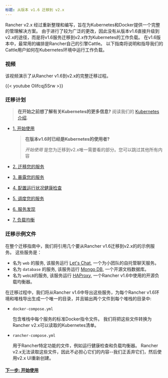 ```yaml
---
标题: 从版本 v1.6 迁移到 v2.x
---
```


Rancher v2.x 经过重新整理和编写，旨在为Kubernetes和Docker提供一个完整的管理解决方案。 由于进行了较为广泛的更改，因此没有从版本v1.6直接升级到v2.x的途径，而是将v1.6服务迁移到v2.x作为Kubernetes的工作负载。 在v1.6版本中，最常用的编排是Rancher自己的引擎Cattle。 以下指南将说明和指导我们的Cattle用户如何在Kubernetes环境中运行工作负载。


### 视频

该视频演示了从Rancher v1.6到v2.x的完整迁移过程。

{{< youtube OIifcqj5Srw >}}

### 迁移计划

> **在开始之前想了解有关Kubernetes的更多信息?** 阅读我们的 [Kubernetes 介绍](/docs/v1.6-migration/kub-intro).

- [1. 开始使用](/docs/v1.6-migration/get-started)

  > **在版本v1.6时已经是Kubernetes的使用者?**
  >
  > _开始使用_ 是您为迁移到v2.x唯一需要看的部分。您可以跳过其他所有内容


- [2. 迁移您的服务](/docs/v1.6-migration/run-migration-tool/)
- [3. 暴露您的服务](/docs/v1.6-migration/expose-services/)
- [4. 配置运行状况健康检查](/docs/v1.6-migration/monitor-apps)
- [5. 调度您的服务](/docs/v1.6-migration/schedule-workloads/)
- [6. 服务发现](/docs/v1.6-migration/discover-services/)
- [7. 负载均衡](/docs/v1.6-migration/load-balancing/)

### 迁移示例文件

在整个迁移指南中，我们将引用几个要从Rancher v1.6迁移到v2.x的的示例服务。 这些服务是：


- 名为 `web` 的服务, 该服务运行 [Let's Chat](http://sdelements.github.io/lets-chat/), 一个为小团队的自托管聊天服务。
- 名为 `database` 的服务, 该服务运行 [Mongo DB](https://www.mongodb.com/), 一个开源文档数据库。
- 名为 `webLB`的服务, 该服务运行 [HAProxy](http://www.haproxy.org/), 一个Rancher v1.6中使用的开源负载均衡器。

在迁移过程中，我们将从Rancher v1.6中导出这些服务，为每个Rancher v1.6环境和堆栈导出生成一个唯一的目录，并且输出两个文件到每个堆栈的目录中:


- `docker-compose.yml`

  包含堆栈中每个服务的标准Docker指令文件。 我们将把这些文件转换为Rancher v2.x可以读取的Kubernetes清单。

- `rancher-compose.yml`

  用于Rancher特定功能的文件，例如运行健康检查和负载均衡器。 Rancher v2.x无法读取这些文件，因此不必担心它们的内容--我们正丢弃它们，然后使用v2.x UI重新创建。


#### [下一步: 开始使用](/docs/v1.6-migration/get-started)
